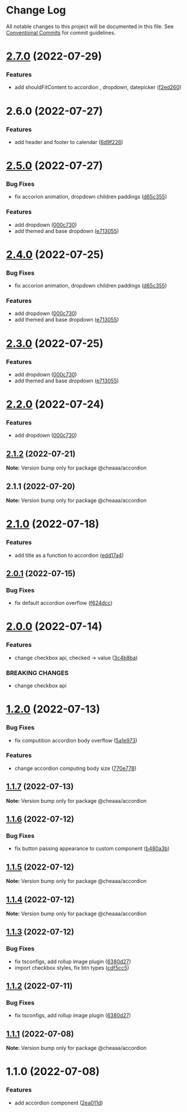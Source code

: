 # Change Log

All notable changes to this project will be documented in this file.
See [Conventional Commits](https://conventionalcommits.org) for commit guidelines.

# [2.7.0](https://github.com/SergeyBondar93/liba/compare/@cheaaa/accordion@2.6.0...@cheaaa/accordion@2.7.0) (2022-07-29)


### Features

* add shouldFitContent to accordion , dropdown, datepicker ([f2ed260](https://github.com/SergeyBondar93/liba/commit/f2ed260cf8b4130519b899ccc579bdea2f95325a))





# 2.6.0 (2022-07-27)


### Features

* add header and footer to calendar ([6d9f226](https://github.com/SergeyBondar93/liba/commit/6d9f2268fb0bb4feaf90b6390023e7219d386961))





# [2.5.0](https://github.com/SergeyBondar93/liba/compare/@cheaaa/accordion@2.4.0...@cheaaa/accordion@2.5.0) (2022-07-27)


### Bug Fixes

* fix accorion animation, dropdown children paddings ([d65c355](https://github.com/SergeyBondar93/liba/commit/d65c35568018474fe08fc360ef77ce93f4c9e08a))


### Features

* add dropdown ([000c730](https://github.com/SergeyBondar93/liba/commit/000c730742be67bb4cafd1a7e142054183fc8e7f))
* add themed and base dropdown ([e713055](https://github.com/SergeyBondar93/liba/commit/e713055e8ddf68efb29480397ef1dba0e8eb370d))





# [2.4.0](https://github.com/SergeyBondar93/liba/compare/@cheaaa/accordion@2.3.0...@cheaaa/accordion@2.4.0) (2022-07-25)


### Bug Fixes

* fix accorion animation, dropdown children paddings ([d65c355](https://github.com/SergeyBondar93/liba/commit/d65c35568018474fe08fc360ef77ce93f4c9e08a))


### Features

* add dropdown ([000c730](https://github.com/SergeyBondar93/liba/commit/000c730742be67bb4cafd1a7e142054183fc8e7f))
* add themed and base dropdown ([e713055](https://github.com/SergeyBondar93/liba/commit/e713055e8ddf68efb29480397ef1dba0e8eb370d))





# [2.3.0](https://github.com/SergeyBondar93/liba/compare/@cheaaa/accordion@2.2.0...@cheaaa/accordion@2.3.0) (2022-07-25)


### Features

* add dropdown ([000c730](https://github.com/SergeyBondar93/liba/commit/000c730742be67bb4cafd1a7e142054183fc8e7f))
* add themed and base dropdown ([e713055](https://github.com/SergeyBondar93/liba/commit/e713055e8ddf68efb29480397ef1dba0e8eb370d))





# [2.2.0](https://github.com/SergeyBondar93/liba/compare/@cheaaa/accordion@2.1.2...@cheaaa/accordion@2.2.0) (2022-07-24)


### Features

* add dropdown ([000c730](https://github.com/SergeyBondar93/liba/commit/000c730742be67bb4cafd1a7e142054183fc8e7f))





## [2.1.2](https://github.com/SergeyBondar93/liba/compare/@cheaaa/accordion@2.1.1...@cheaaa/accordion@2.1.2) (2022-07-21)

**Note:** Version bump only for package @cheaaa/accordion





## 2.1.1 (2022-07-20)

**Note:** Version bump only for package @cheaaa/accordion





# [2.1.0](https://github.com/SergeyBondar93/liba/compare/@cheaaa/accordion@2.0.1...@cheaaa/accordion@2.1.0) (2022-07-18)


### Features

* add title as a function to accordion ([edd17a4](https://github.com/SergeyBondar93/liba/commit/edd17a477414b053536d7adb1e54016e1bdfa4f4))





## [2.0.1](https://github.com/SergeyBondar93/liba/compare/@cheaaa/accordion@2.0.0...@cheaaa/accordion@2.0.1) (2022-07-15)


### Bug Fixes

* fix default accordion overflow ([f624dcc](https://github.com/SergeyBondar93/liba/commit/f624dcc6bb56f34b24934bae3edcd622b69876a9))





# [2.0.0](https://github.com/SergeyBondar93/liba/compare/@cheaaa/accordion@1.2.0...@cheaaa/accordion@2.0.0) (2022-07-14)


### Features

* change checkbox api, checked -> value ([3c4b8ba](https://github.com/SergeyBondar93/liba/commit/3c4b8ba05d722eb4d252e51154b8080c7aeb2285))


### BREAKING CHANGES

* change checkbox api





# [1.2.0](https://github.com/SergeyBondar93/liba/compare/@cheaaa/accordion@1.1.7...@cheaaa/accordion@1.2.0) (2022-07-13)


### Bug Fixes

* fix computition accordion body overflow ([5a1e973](https://github.com/SergeyBondar93/liba/commit/5a1e9731e1590125c9d1acf74336735eba972b2b))


### Features

* change accordion computing body size ([770e778](https://github.com/SergeyBondar93/liba/commit/770e7783f161c77cc7c0903145a3b4ad5ffcd4de))





## [1.1.7](https://github.com/SergeyBondar93/liba/compare/@cheaaa/accordion@1.1.6...@cheaaa/accordion@1.1.7) (2022-07-13)

**Note:** Version bump only for package @cheaaa/accordion





## [1.1.6](https://github.com/SergeyBondar93/liba/compare/@cheaaa/accordion@1.1.5...@cheaaa/accordion@1.1.6) (2022-07-12)


### Bug Fixes

* fix button passing appearance to custom component ([b480a3b](https://github.com/SergeyBondar93/liba/commit/b480a3bbe01693a0647e7009900aa3c3002c77b0))





## [1.1.5](https://github.com/SergeyBondar93/liba/compare/@cheaaa/accordion@1.1.4...@cheaaa/accordion@1.1.5) (2022-07-12)

**Note:** Version bump only for package @cheaaa/accordion





## [1.1.4](https://github.com/SergeyBondar93/liba/compare/@cheaaa/accordion@1.1.3...@cheaaa/accordion@1.1.4) (2022-07-12)

**Note:** Version bump only for package @cheaaa/accordion





## [1.1.3](https://github.com/SergeyBondar93/liba/compare/@cheaaa/accordion@1.1.2...@cheaaa/accordion@1.1.3) (2022-07-12)


### Bug Fixes

* fix tsconfigs, add rollup image plugin ([6380d27](https://github.com/SergeyBondar93/liba/commit/6380d272ef79220e4644deeb1c1b3ac925a1658f))
* import checkbox styles, fix btn types ([cdf5cc5](https://github.com/SergeyBondar93/liba/commit/cdf5cc518530bad9c258a05e62734bc22f437523))





## [1.1.2](https://github.com/SergeyBondar93/liba/compare/@cheaaa/accordion@1.1.1...@cheaaa/accordion@1.1.2) (2022-07-11)


### Bug Fixes

* fix tsconfigs, add rollup image plugin ([6380d27](https://github.com/SergeyBondar93/liba/commit/6380d272ef79220e4644deeb1c1b3ac925a1658f))





## [1.1.1](https://github.com/SergeyBondar93/liba/compare/@cheaaa/accordion@1.1.0...@cheaaa/accordion@1.1.1) (2022-07-08)

**Note:** Version bump only for package @cheaaa/accordion





# 1.1.0 (2022-07-08)


### Features

* add accordion component ([2ea011d](https://github.com/SergeyBondar93/liba/commit/2ea011da2e0e1a18300b5bcff6c707f8756151b6))
